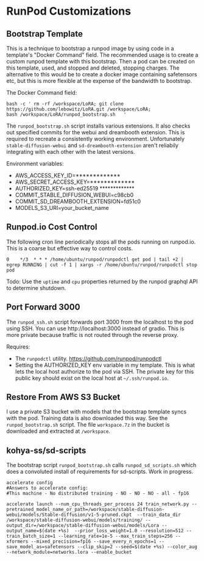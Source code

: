 # RunPod Customizations

## Bootstrap Template

This is a technique to bootstrap a runpod image by using code in a template's "Docker Command" field. The recommended usage is to create a custom runpod template with this bootstrap. Then a pod can be created on this template, used, and stopped and deleted, stopping charges. The alternative to this would be to create a docker image containing safetensors etc, but this is more flexible at the expense of the bandwidth to bootstrap.

The Docker Command field:

```
bash -c ' rm -rf /workspace/LoRA; git clone https://github.com/lebowitz/LoRA.git /workspace/LoRA;
bash /workspace/LoRA/runpod_bootstrap.sh   '
```

The `runpod_bootstrap.sh` script installs various extensions. It also checks out specified commits for the webui and dreambooth extension. This is required to recreate a consistently working environment. Unfortunately `stable-diffusion-webui` and `sd-dreambooth-extension` aren't reliabily integrating with each other with the latest versions.

Environment variables:

- AWS_ACCESS_KEY_ID=*************
- AWS_SECRET_ACCESS_KEY=*************
- AUTHORIZED_KEY=ssh-ed25519 *************
- COMMIT_STABLE_DIFFUSION_WEBUI=c98cb0
- COMMIT_SD_DREAMBOOTH_EXTENSION=fd51c0
- MODELS_S3_URI=your_bucket_name

## Runpod.io Cost Control

The following cron line periodically stops all the pods running on runpod.io. This is a coarse but effective way to control costs.

`0    */3  * * * /home/ubuntu/runpod/runpodctl get pod | tail +2 | egrep RUNNING | cut -f 1 | xargs -r /home/ubuntu/runpod/runpodctl stop pod`

Todo: Use the `uptime` and `cpu` properties returned by the runpod graphql API to determine shutdown.

## Port Forward 3000

The `runpod_ssh.sh` script forwards port 3000 from the localhost to the pod using SSH. You can use http://localhost:3000 instead of gradio. This is more private because traffic is not routed through the reverse proxy.

Requires: 
 - The `runpodctl` utility. https://github.com/runpod/runpodctl
 - Setting the AUTHORIZED_KEY env variable in my template. This is what lets the local host authorize to the pod via SSH. The private key for this public key should exist on the local host at `~/.ssh/runpod.io`. 

## Restore From AWS S3 Bucket

I use a private S3 bucket with models that the bootstrap template syncs with the pod. Training data is also downloaded this way. See the `runpod_bootstrap.sh` script. The file `workspace.7z` in the bucket is downloaded and extracted at `/workspace`.

## kohya-ss/sd-scripts

The bootstrap script `runpod_bootstrap.sh` calls `runpod_sd_scripts.sh` which does a convoluted install of requirements for sd-scripts. Work in progress.

```
accelerate config 
#Answers to accelerate config: 
#This machine - No distributed training - NO - NO - NO - all - fp16 

accelerate launch --num_cpu_threads_per_process 24 train_network.py --pretrained_model_name_or_path=/workspace/stable-diffusion-webui/models/Stable-diffusion/v1-5-pruned.ckpt  --train_data_dir /workspace/stable-diffusion-webui/models/training/ --output_dir=/workspace/stable-diffusion-webui/models/Lora --output_name=$(date +%s)  --prior_loss_weight=1.0 --resolution=512 --train_batch_size=1 --learning_rate=1e-5 --max_train_steps=256 --xformers --mixed_precision=fp16 --save_every_n_epochs=1 --save_model_as=safetensors --clip_skip=2 --seed=$(date +%s) --color_aug --network_module=networks.lora --enable_bucket  
```
